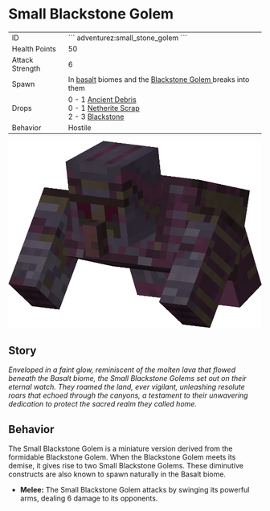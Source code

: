 # Small Blackstone Golem
<div class="combi">
<div class="divthing">
<table class="tablething">
    <tbody>
        <tr>
            <td class="first-column">ID</td>
            <td class="second-column">
            ```
            adventurez:small_stone_golem
            ```
            </td>
        </tr>
        <tr id="linear-top">
            <td class="first-column">Health Points</td>
            <td class="second-column">50</td>
        </tr>
        <tr id="linear-top">
            <td class="first-column">Attack Strength</td>
            <td class="second-column">6</td>
        </tr>
        <tr id="linear-top">
            <td class="first-column">Spawn</td>
            <td class="second-column">In <a href="https://minecraft.fandom.com/wiki/Basalt_Deltas" target="_blank">basalt</a> biomes and the <a href="../../Entities/Blackstone_Golem/">Blackstone Golem </a> breaks into them</td>
        </tr>
        <tr id="linear-top">
            <td class="first-column">Drops</td>
               <td class="second-column">0 - 1 <a href="https://minecraft.fandom.com/wiki/Ancient_Debris" target="_blank">Ancient Debris</a><br>0 - 1 <a href="https://minecraft.fandom.com/wiki/Netherite_Scrap" target="_blank">Netherite Scrap</a><br>2 - 3 <a href="https://minecraft.fandom.com/wiki/Blackstone" target="_blank">Blackstone</a></td>
        </tr>
        <tr id="linear-top">
            <td class="first-column">Behavior</td>
            <td class="second-column">Hostile</td>
        </tr>
    </tbody>
</table>
</div>
<div class="div-img-center">
<img src="../../../../assets/adventurez/entities/small_blackstone_golem.png" loading="lazy" />
</div>
</div>

## Story

*Enveloped in a faint glow, reminiscent of the molten lava that flowed beneath the Basalt biome, the Small Blackstone Golems set out on their eternal watch. They roamed the land, ever vigilant, unleashing resolute roars that echoed through the canyons, a testament to their unwavering dedication to protect the sacred realm they called home.*

## Behavior

The Small Blackstone Golem is a miniature version derived from the formidable Blackstone Golem. When the Blackstone Golem meets its demise, it gives rise to two Small Blackstone Golems. These diminutive constructs are also known to spawn naturally in the Basalt biome.

* **Melee:** The Small Blackstone Golem attacks by swinging its powerful arms, dealing 6 damage to its opponents.